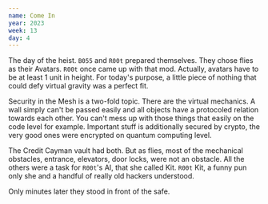 ```yaml
---
name: Come In
year: 2023
week: 13
day: 4
---
```


The day of the heist. `B055` and `R00t` prepared themselves. They chose flies as
their Avatars. `R00t` once came up with that mod. Actually, avatars have to be
at least 1 unit in height. For today's purpose, a little piece of nothing that
could defy virtual gravity was a perfect fit.

Security in the Mesh is a two-fold topic. There are the virtual mechanics. A
wall simply can't be passed easily and all objects have a protocoled relation
towards each other. You can't mess up with those things that easily on the code
level for example. Important stuff is additionally secured by crypto, the very
good ones were encrypted on quantum computing level.

The Credit Cayman vault had both. But as flies, most of the mechanical
obstacles, entrance, elevators, door locks, were not an obstacle. All the others
were a task for `R00t`'s AI, that she called Kit. `R00t` Kit, a funny pun only
she and a handful of really old hackers understood.

Only minutes later they stood in front of the safe.
